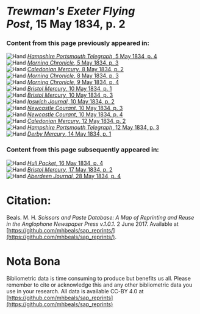 # *Trewman's Exeter Flying Post*, 15 May 1834, p. 2  
  
### Content from this page previously appeared in:  
![Hand](http://scissorsandpaste.net/wp-content/uploads/2017/06/smallhandpointer.png) [*Hampshire Portsmouth Telegraph*, 5 May 1834, p. 4](https://mhbeals.github.io/sap_html/Hampshire-Portsmouth-Telegraph/Hampshire-Portsmouth-Telegraph-5-May-1834-p-4)  
![Hand](http://scissorsandpaste.net/wp-content/uploads/2017/06/smallhandpointer.png) [*Morning Chronicle*, 5 May 1834, p. 3](https://mhbeals.github.io/sap_html/Morning-Chronicle/Morning-Chronicle-5-May-1834-p-3)  
![Hand](http://scissorsandpaste.net/wp-content/uploads/2017/06/smallhandpointer.png) [*Caledonian Mercury*, 8 May 1834, p. 2](https://mhbeals.github.io/sap_html/Caledonian-Mercury/Caledonian-Mercury-8-May-1834-p-2)  
![Hand](http://scissorsandpaste.net/wp-content/uploads/2017/06/smallhandpointer.png) [*Morning Chronicle*, 8 May 1834, p. 3](https://mhbeals.github.io/sap_html/Morning-Chronicle/Morning-Chronicle-8-May-1834-p-3)  
![Hand](http://scissorsandpaste.net/wp-content/uploads/2017/06/smallhandpointer.png) [*Morning Chronicle*, 9 May 1834, p. 4](https://mhbeals.github.io/sap_html/Morning-Chronicle/Morning-Chronicle-9-May-1834-p-4)  
![Hand](http://scissorsandpaste.net/wp-content/uploads/2017/06/smallhandpointer.png) [*Bristol Mercury*, 10 May 1834, p. 1](https://mhbeals.github.io/sap_html/Bristol-Mercury/Bristol-Mercury-10-May-1834-p-1)  
![Hand](http://scissorsandpaste.net/wp-content/uploads/2017/06/smallhandpointer.png) [*Bristol Mercury*, 10 May 1834, p. 3](https://mhbeals.github.io/sap_html/Bristol-Mercury/Bristol-Mercury-10-May-1834-p-3)  
![Hand](http://scissorsandpaste.net/wp-content/uploads/2017/06/smallhandpointer.png) [*Ipswich Journal*, 10 May 1834, p. 2](https://mhbeals.github.io/sap_html/Ipswich-Journal/Ipswich-Journal-10-May-1834-p-2)  
![Hand](http://scissorsandpaste.net/wp-content/uploads/2017/06/smallhandpointer.png) [*Newcastle Courant*, 10 May 1834, p. 3](https://mhbeals.github.io/sap_html/Newcastle-Courant/Newcastle-Courant-10-May-1834-p-3)  
![Hand](http://scissorsandpaste.net/wp-content/uploads/2017/06/smallhandpointer.png) [*Newcastle Courant*, 10 May 1834, p. 4](https://mhbeals.github.io/sap_html/Newcastle-Courant/Newcastle-Courant-10-May-1834-p-4)  
![Hand](http://scissorsandpaste.net/wp-content/uploads/2017/06/smallhandpointer.png) [*Caledonian Mercury*, 12 May 1834, p. 2](https://mhbeals.github.io/sap_html/Caledonian-Mercury/Caledonian-Mercury-12-May-1834-p-2)  
![Hand](http://scissorsandpaste.net/wp-content/uploads/2017/06/smallhandpointer.png) [*Hampshire Portsmouth Telegraph*, 12 May 1834, p. 3](https://mhbeals.github.io/sap_html/Hampshire-Portsmouth-Telegraph/Hampshire-Portsmouth-Telegraph-12-May-1834-p-3)  
![Hand](http://scissorsandpaste.net/wp-content/uploads/2017/06/smallhandpointer.png) [*Derby Mercury*, 14 May 1834, p. 1](https://mhbeals.github.io/sap_html/Derby-Mercury/Derby-Mercury-14-May-1834-p-1)  
  
### Content from this page subsequently appeared in:  
![Hand](http://scissorsandpaste.net/wp-content/uploads/2017/06/smallhandpointer.png) [*Hull Packet*, 16 May 1834, p. 4](https://mhbeals.github.io/sap_html/Hull-Packet/Hull-Packet-16-May-1834-p-4)  
![Hand](http://scissorsandpaste.net/wp-content/uploads/2017/06/smallhandpointer.png) [*Bristol Mercury*, 17 May 1834, p. 2](https://mhbeals.github.io/sap_html/Bristol-Mercury/Bristol-Mercury-17-May-1834-p-2)  
![Hand](http://scissorsandpaste.net/wp-content/uploads/2017/06/smallhandpointer.png) [*Aberdeen Journal*, 28 May 1834, p. 4](https://mhbeals.github.io/sap_html/Aberdeen-Journal/Aberdeen-Journal-28-May-1834-p-4)  


# Citation: 

Beals. M. H. *Scissors and Paste Database: A Map of Reprinting and Reuse in the Anglophone Newspaper Press v.1.0.1.* 2 June 2017. Available at [https://github.com/mhbeals/sap_reprints/](https://github.com/mhbeals/sap_reprints/). 

# Nota Bona

Bibliometric data is time consuming to produce but benefits us all. Please remember to cite or acknowledge this and any other bibliometric data you use in your research. All data is available CC-BY 4.0 at [https://github.com/mhbeals/sap_reprints](https://github.com/mhbeals/sap_reprints)